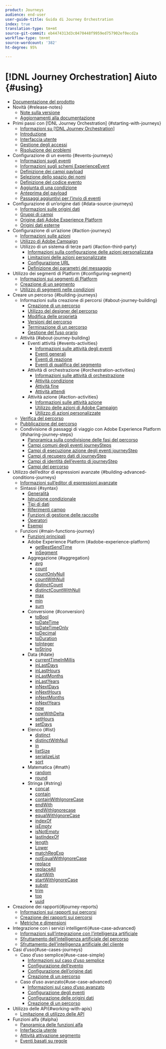```yaml
---
product: Journeys
audience: end-user
user-guide-title: Guida di Journey Orchestration
index: true
translation-type: tm+mt
source-git-commit: eb4474313d3c0470448f9959ed757902ef0ecd2a
workflow-type: tm+mt
source-wordcount: '382'
ht-degree: 95%

---
```



# [!DNL Journey Orchestration] Aiuto {#using}

+ [Documentazione del prodotto](journey-orchestration-home.md)
+ Novità {#release-notes}
   + [Note sulla versione](using/release-notes/release-notes.md)
   + [Aggiornamenti alla documentazione](using/release-notes/documentation-updates.md)
+ Primi passi con [!DNL Journey Orchestration] {#starting-with-journeys}
   + [Informazioni su [!DNL Journey Orchestration]](using/about/about-journey-orchestration.md)
   + [Introduzione](using/about/get-started.md)
   + [Interfaccia utente](using/about/user-interface.md)
   + [Gestione degli accessi](using/about/access-management.md)
   + [Risoluzione dei problemi](using/about/troubleshooting.md)
+ Configurazione di un evento {#events-journeys}
   + [Informazioni sugli eventi](using/event/about-events.md)
   + [Informazioni sugli schemi ExperienceEvent](using/event/experience-event-schema.md)
   + [Definizione dei campi payload](using/event/defining-the-payload-fields.md)
   + [Selezione dello spazio dei nomi](using/event/selecting-the-namespace.md)
   + [Definizione del codice evento](using/event/defining-the-event-key.md)
   + [Aggiunta di una condizione](using/event/adding-a-condition.md)
   + [Anteprima del payload](using/event/previewing-the-payload.md)
   + [Passaggi aggiuntivi per l’invio di eventi](using/event/additional-steps-to-send-events-to-journey-orchestration.md)
+ Configurazione di un’origine dati {#data-source-journeys}
   + [Informazioni sulle origini dati](using/datasource/about-data-sources.md)
   + [Gruppi di campi](using/datasource/field-groups.md)
   + [Origine dati Adobe Experience Platform](using/datasource/adobe-experience-platform-data-source.md)
   + [Origini dati esterne](using/datasource/external-data-sources.md)
+ Configurazione di un’azione {#action-journeys}
   + [Informazioni sulle azioni](using/action/action.md)
   + [Utilizzo di Adobe Campaign](using/action/working-with-adobe-campaign.md)
   + Utilizzo di un sistema di terze parti {#action-third-party}
      + [Informazioni sulla configurazione delle azioni personalizzata](using/action/about-custom-action-configuration.md)
      + [Limitazioni delle azioni personalizzate](using/action/custom-action-limitations.md)
      + [Configurazione URL](using/action/url-configuration.md)
      + [Definizione dei parametri del messaggio](using/action/defining-the-message-parameters.md)
+ Utilizzo dei segmenti di Platform {#configuring-segment}
   + [Informazioni sui segmenti di Platform](using/segment/about-segments.md)
   + [Creazione di un segmento](using/segment/creating-a-segment.md)
   + [Utilizzo di segmenti nelle condizioni](using/segment/using-a-segment.md)
+ Creare un percorso {#building-journeys}
   + Informazioni sulla creazione di percorsi {#about-journey-building}
      + [Creazione di un percorso](using/building-journeys/journey.md)
      + [Utilizzo del designer del percorso](using/building-journeys/using-the-journey-designer.md)
      + [Modifica delle proprietà](using/building-journeys/changing-properties.md)
      + [Versioni del percorso](using/building-journeys/journey-versions.md)
      + [Terminazione di un percorso](using/building-journeys/terminating-a-journey.md)
      + [Gestione del fuso orario](using/building-journeys/timezone-management.md)
   + Attività {#about-journey-building}
      + Eventi attività {#events-activities}
         + [Informazioni sulle attività degli eventi](using/building-journeys/event-activities.md)
         + [Eventi generali](using/building-journeys/general-events.md)
         + [Eventi di reazione](using/building-journeys/reaction-events.md)
         + [Eventi di qualifica del segmento](using/building-journeys/segment-qualification-events.md)
      + Attività di orchestrazione {#orchestration-activities}
         + [Informazioni sulle attività di orchestrazione](using/building-journeys/about-orchestration-activities.md)
         + [Attività condizione](using/building-journeys/condition-activity.md)
         + [Attività fine](using/building-journeys/end-activity.md)
         + [Attività attendi](using/building-journeys/wait-activity.md)
      + Attività azione {#action-activities}
         + [Informazioni sulle attività azione](using/building-journeys/about-action-activities.md)
         + [Utilizzo delle azioni di Adobe Campaign](using/building-journeys/using-adobe-campaign-actions.md)
         + [Utilizzo di azioni personalizzate](using/building-journeys/using-custom-actions.md)
   + [Verifica del percorso](using/building-journeys/testing-the-journey.md)
   + [Pubblicazione del percorso](using/building-journeys/publishing-the-journey.md)
   + Condivisione di passaggi di viaggio con Adobe Experience Platform {#sharing-journey-steps}
      + [Panoramica sulla condivisione delle fasi del percorso](using/building-journeys/sharing-overview.md)
      + [Campi comuni degli eventi journeySteps](using/building-journeys/sharing-common-fields.md)
      + [Campi di esecuzione azione degli eventi journeyStep](using/building-journeys/sharing-execution-fields.md)
      + [Campi di recupero dati di journeyStep](using/building-journeys/sharing-fetch-fields.md)
      + [Campi di identità dell’evento di journeyStep](using/building-journeys/sharing-identity-fields.md)
      + [Campi del percorso](using/building-journeys/sharing-journey-fields.md)
+ Utilizzo dell’editor di espressioni avanzate {#building-advanced-conditions-journeys}
   + [Informazioni sull’editor di espressioni avanzate](using/expression/expressionadvanced.md)
   + Sintassi {#syntax}
      + [Generalità](using/expression/generalities.md)
      + [Istruzione condizionale](using/expression/conditional-instruction.md)
      + [Tipi di dati](using/expression/data-types.md)
      + [Riferimenti campo](using/expression/field-references.md)
      + [Funzioni di gestione delle raccolte](using/expression/collection-management-functions.md)
      + [Operatori](using/expression/operators.md)
      + [Esempi](using/expression/advanced-editor-use-cases.md)
   + Funzioni {#main-functions-journey}
      + [Funzioni principali](using/expression/functions.md)
      + Adobe Experience Platform {#adobe-experience-platform}
         + [getBestSendTime](using/functions/functiongetbestsendtime.md)
         + [inSegment](using/functions/functioninsegment.md)
      + Aggregazione {#aggregation}
         + [avg](using/functions/functionavg.md)
         + [count](using/functions/functioncount.md)
         + [countOnlyNull](using/functions/functioncountonlynull.md)
         + [countWithNull](using/functions/functioncountwithnull.md)
         + [distinctCount](using/functions/functiondistinctcount.md)
         + [distinctCountWithNull](using/functions/functiondistinctcountwithnull.md)
         + [max](using/functions/functionmax.md)
         + [min](using/functions/functionmin.md)
         + [sum](using/functions/functionsum.md)
      + Conversione {#conversion}
         + [toBool](using/functions/functiontobool.md)
         + [toDateTime](using/functions/functiontodatetime.md)
         + [toDateTimeOnly](using/functions/functiontodatetimeonly.md)
         + [toDecimal](using/functions/functiontodecimal.md)
         + [toDuration](using/functions/functiontoduration.md)
         + [toInteger](using/functions/functiontointeger.md)
         + [toString](using/functions/functiontostring.md)
      + Data {#date}
         + [currentTime&#x200B;InMillis](using/functions/functioncurrenttimeinmillis.md)
         + [inLastDays](using/functions/functioninlastdays.md)
         + [inLastHours](using/functions/functioninlasthours.md)
         + [inLastMonths](using/functions/functioninlastmonths.md)
         + [inLastYears](using/functions/functioninlastyears.md)
         + [inNextDays](using/functions/functioninnextdays.md)
         + [inNextHours](using/functions/functioninnexthours.md)
         + [inNextMonths](using/functions/functioninnextmonths.md)
         + [inNextYears](using/functions/functioninnextyears.md)
         + [now](using/functions/functionnow.md)
         + [nowWithDelta](using/functions/functionnowwithdelta.md)
         + [setHours](using/functions/functionsethours.md)
         + [setDays](using/functions/functionsetdays.md)
      + Elenco {#list}
         + [distinct](using/functions/functiondistinct.md)
         + [distinctWithNull](using/functions/functiondistinctwithnull.md)
         + [in](using/functions/functionin.md)
         + [listSize](using/functions/functionlistsize.md)
         + [serializeList](using/functions/functionserializelist.md)
         + [sort](using/functions/functionsort.md)
      + Matematica {#math}
         + [random](using/functions/functionrandom.md)
         + [round](using/functions/functionround.md)
      + Stringa {#string}
         + [concat](using/functions/functionconcat.md)
         + [contain](using/functions/functioncontain.md)
         + [containWithIgnoreCase](using/functions/functioncontainwithignorecase.md)
         + [endWith](using/functions/functionendwith.md)
         + [endWithIgnorecase](using/functions/functionendwithignorecase.md)
         + [equalWithIgnoreCase](using/functions/functionequalignorecase.md)
         + [indexOf](using/functions/functionindexof.md)
         + [isEmpty](using/functions/functionisempty.md)
         + [isNotEmpty](using/functions/functionisnotempty.md)
         + [lastIndexOf](using/functions/functionlastindexof.md)
         + [length](using/functions/functionlength.md)
         + [Lower](using/functions/functionlower.md)
         + [matchRegExp](using/functions/functionmatchregexp.md)
         + [notEqualWithIgnoreCase](using/functions/functionnotequalignorecase.md)
         + [replace](using/functions/functionreplace.md)
         + [replaceAll](using/functions/functionreplaceall.md)
         + [startWith](using/functions/functionstartwith.md)
         + [startWithIgnoreCase](using/functions/functionstartwithignorecase.md)
         + [substr](using/functions/functionsubstr.md)
         + [trim](using/functions/functiontrim.md)
         + [top](using/functions/functionupper.md)
         + [uuid](using/functions/functionuuid.md)
+ Creazione dei rapporti{#journey-reports}
   + [Informazioni sui rapporti sui percorsi](using/reporting/about-journey-reports.md)
   + [Creazione dei rapporti sui percorsi](using/reporting/creating-your-journey-reports.md)
   + [Metriche e dimensioni](using/reporting/metrics-and-dimensions.md)
+ Integrazione con i servizi intelligenti{#use-case-advanced}
   + [Informazioni sull’integrazione con l’intelligenza artificiale](using/ai-services/ai-services-overview.md)
   + [Sfruttamento dell’intelligenza artificiale del percorso](using/ai-services/leveraging-fatigue-scores.md)
   + [Sfruttamento dell’intelligenza artificiale del cliente](using/ai-services/leveraging-customer-ai.md)
+ Casi d’uso{#use-cases-journeys}
   + Caso d’uso semplice{#use-case-simple}
      + [Informazioni sul caso d’uso semplice](using/usecase/about-the-simple-use-case.md)
      + [Configurazione dell’evento](using/usecase/configuring-the-event.md)
      + [Configurazione dell’origine dati](using/usecase/configuring-the-data-source.md)
      + [Creazione di un percorso](using/usecase/simple-uc-building-the-journey.md)
   + Caso d’uso avanzato{#use-case-advanced}
      + [Informazioni sul caso d’uso avanzato](using/usecase/about-the-advanced-use-case.md)
      + [Configurazione degli eventi](using/usecase/configuring-the-events.md)
      + [Configurazione delle origini dati](using/usecase/configuring-the-data-sources.md)
      + [Creazione di un percorso](using/usecase/building-the-journey.md)
+ Utilizzo delle API{#working-with-apis}
   + [Limitazione di utilizzo delle API](using/api/capping.md)
+ Funzioni alfa {#alpha}
   + [Panoramica delle funzioni alfa](using/alpha/alpha-overview.md)
   + [Interfaccia utente](using/alpha/alpha-interface.md)
   + [Attività attivazione segmento](using/alpha/alpha-segment-trigger.md)
   + [Eventi basati su regole](using/alpha/alpha-events.md)

